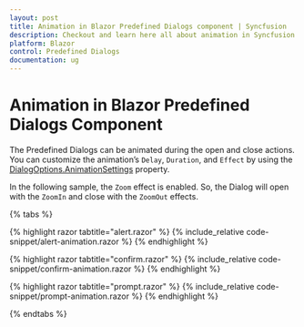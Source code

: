 ```yaml
---
layout: post
title: Animation in Blazor Predefined Dialogs component | Syncfusion
description: Checkout and learn here all about animation in Syncfusion Blazor Predefined Dialogs component and much more details.
platform: Blazor
control: Predefined Dialogs
documentation: ug
---
```


# Animation in Blazor Predefined Dialogs Component

The Predefined Dialogs can be animated during the open and close actions. You can customize the animation’s `Delay`, `Duration`, and `Effect` by using the [DialogOptions.AnimationSettings](https://help.syncfusion.com/cr/blazor/Syncfusion.Blazor.Popups.DialogOptions.html#Syncfusion_Blazor_Popups_DialogOptions_AnimationSettings) property.

In the following sample, the `Zoom` effect is enabled. So, the Dialog will open with the `ZoomIn` and close with the `ZoomOut` effects.

{% tabs %}

{% highlight razor tabtitle="alert.razor" %}
{% include_relative code-snippet/alert-animation.razor %}
{% endhighlight %}

{% highlight razor tabtitle="confirm.razor" %}
{% include_relative code-snippet/confirm-animation.razor %}
{% endhighlight %}

{% highlight razor tabtitle="prompt.razor" %}
{% include_relative code-snippet/prompt-animation.razor %}
{% endhighlight %}

{% endtabs %}